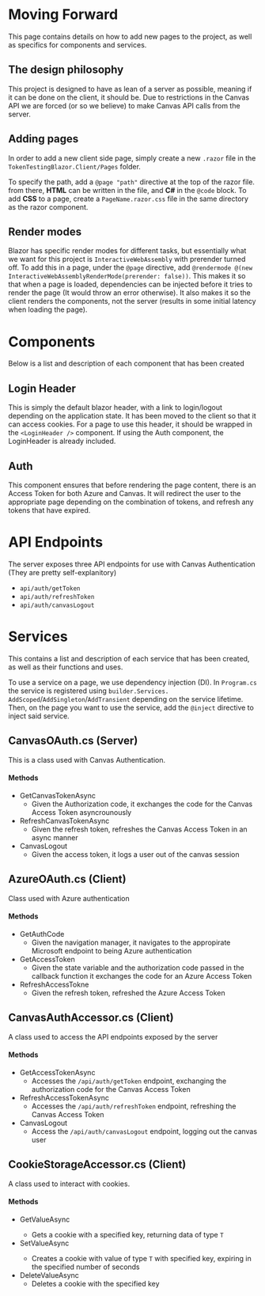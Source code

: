 # Moving Forward

This page contains details on how to add new pages to the project, as well as specifics for components and services.

## The design philosophy

This project is designed to have as lean of a server as possible, meaning if it can be done on the client, it should be. Due to restrictions in the Canvas API we are forced (or so we believe) to make Canvas API calls from the server.

## Adding pages

In order to add a new client side page, simply create a new `.razor` file in the `TokenTestingBlazor.Client/Pages` folder.

To specify the path, add a `@page "path"` directive at the top of the razor file. from there, **HTML** can be written in the file, and **C#** in the `@code` block.
To add **CSS** to a page, create a `PageName.razor.css` file in the same directory as the razor component.

## Render modes

Blazor has specific render modes for different tasks, but essentially what we want for this project is `InteractiveWebAssembly` with prerender turned off. To add this in a page,
under the `@page` directive, add `@rendermode @(new InteractiveWebAssemblyRenderMode(prerender: false))`. This makes it so that when a page is loaded, dependencies can be injected before it tries to render the page (It would throw an error otherwise). It also makes it so the client renders the components, not the server (results in some initial latency when loading the page).

# Components

Below is a list and description of each component that has been created

## Login Header

This is simply the default blazor header, with a link to login/logout depending on the application state. It has been moved to the client so that it can access cookies.
For a page to use this header, it should be wrapped in the `<LoginHeader />` component. If using the Auth component, the LoginHeader is already included.

## Auth

This component ensures that before rendering the page content, there is an Access Token for both Azure and Canvas. It will redirect the user to the appropriate page depending on the combination of tokens, and refresh any tokens that have expired.

# API Endpoints

The server exposes three API endpoints for use with Canvas Authentication (They are pretty self-explanitory)

- `api/auth/getToken`
- `api/auth/refreshToken`
- `api/auth/canvasLogout`

# Services

This contains a list and description of each service that has been created, as well as their functions and uses.

To use a service on a page, we use dependency injection (DI). In `Program.cs` the service is registered using `builder.Services.` `AddScoped`/`AddSingleton`/`AddTransient` depending on the service lifetime.
Then, on the page you want to use the service, add the `@inject` directive to inject said service.

## CanvasOAuth.cs (Server)

This is a class used with Canvas Authentication.

#### Methods

- GetCanvasTokenAsync
    - Given the Authorization code, it exchanges the code for the Canvas Access Token asyncrounously
- RefreshCanvasTokenAsync
    - Given the refresh token, refreshes the Canvas Access Token in an async manner
- CanvasLogout
    - Given the access token, it logs a user out of the canvas session

## AzureOAuth.cs (Client)

Class used with Azure authentication

#### Methods

- GetAuthCode
    - Given the navigation manager, it navigates to the appropirate Microsoft endpoint to being Azure authentication
- GetAccessToken
    - Given the state variable and the authorization code passed in the callback function it exchanges the code for an Azure Access Token
- RefreshAccessTokne
    - Given the refresh token, refreshed the Azure Access Token

## CanvasAuthAccessor.cs (Client)

A class used to access the API endpoints exposed by the server

#### Methods

- GetAccessTokenAsync
    - Accesses the `/api/auth/getToken` endpoint, exchanging the authorization code for the Canvas Access Token
- RefreshAccessTokenAsync
    - Accesses the `/api/auth/refreshToken` endpoint, refreshing the Canvas Access Token
- CanvasLogout
    - Access the `/api/auth/canvasLogout` endpoint, logging out the canvas user

## CookieStorageAccessor.cs (Client)

A class used to interact with cookies.

#### Methods

- GetValueAsync<T>
    - Gets a cookie with a specified key, returning data of type `T`
- SetValueAsync<T>
    - Creates a cookie with value of type `T` with specified key, expiring in the specified number of seconds
- DeleteValueAsync
    - Deletes a cookie with the specified key
